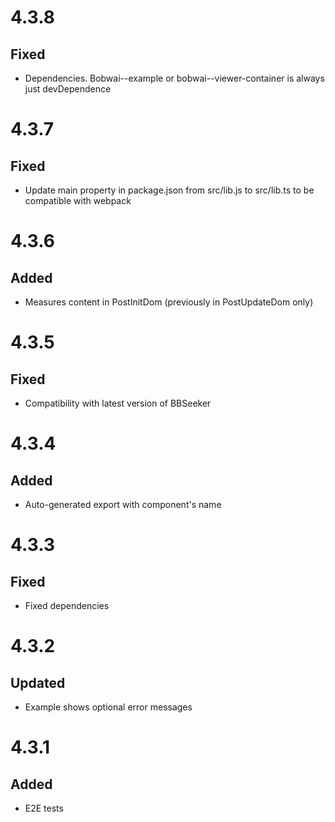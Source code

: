 # 4.3.8
## Fixed
- Dependencies. Bobwai--example or bobwai--viewer-container is always just devDependence

# 4.3.7
## Fixed
- Update main property in package.json from src/lib.js to src/lib.ts to be compatible with webpack

# 4.3.6
## Added
- Measures content in PostInitDom (previously in PostUpdateDom only)

# 4.3.5
## Fixed
- Compatibility with latest version of BBSeeker

# 4.3.4
## Added
- Auto-generated export with component's name

# 4.3.3
## Fixed
- Fixed dependencies

# 4.3.2
## Updated
- Example shows optional error messages

# 4.3.1
## Added
- E2E tests